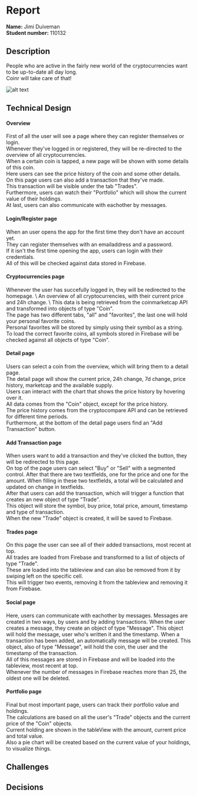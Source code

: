 # Report
**Name:** Jimi Duiveman \
**Student number:** 110132

## Description
People who are active in the fairly new world of the cryptocurrencies want to be up-to-date all day long. \
Coinr will take care of that!

![alt text]()

## Technical Design 

#### Overview
First of all the user will see a page where they can register themselves or login. \
Whenever they've logged in or registered, they will be re-directed to the overview of all cryptocurrencies. \
When a certain coin is tapped, a new page will be shown with some details of this coin. \
Here users can see the price history of the coin and some other details. \
On this page users can also add a transaction that they've made. \
This transaction will be visible under the tab "Trades". \
Furthermore, users can watch their "Portfolio" which will show the current value of their holdings. \
At last, users can also communicate with eachother by messages.

#### Login/Register page
When an user opens the app for the first time they don't have an account yet. \
They can register themselves with an emailaddress and a password. \
If it isn't the first time opening the app, users can login with their credentials. \
All of this will be checked against data stored in Firebase.

#### Cryptocurrencies page
Whenever the user has succefully logged in, they will be redirected to the homepage. \ 
An overview of all cryptocurrencies, with their current price and 24h change. \ 
This data is being retrieved from the coinmarketcap API and transformed into objects of type "Coin". \
The page has two different tabs, "all" and "favorites", the last one will hold your personal favorite coins. \
Personal favorites will be stored by simply using their symbol as a string. \
To load the correct favorite coins, all symbols stored in Firebase will be checked against all objects of type "Coin".

#### Detail page
Users can select a coin from the overview, which will bring them to a detail page. \
The detail page will show the current price, 24h change, 7d change, price history, marketcap and the available supply. \
Users can interact with the chart that shows the price history by hovering over it. \
All data comes from the "Coin" object, except for the price history. \
The price history comes from the cryptocompare API and can be retrieved for different time periods. \
Furthermore, at the bottom of the detail page users find an "Add Transaction" button.

#### Add Transaction page
When users want to add a transaction and they've clicked the button, they will be redirected to this page. \
On top of the page users can select "Buy" or "Sell" with a segmented control.
After that there are two textfields, one for the price and one for the amount.
When filling in these two textfields, a total will be calculated and updated on change in textfields. \
After that users can add the transaction, which will trigger a function that creates an new object of type "Trade". \
This object will store the symbol, buy price, total price, amount, timestamp and type of transaction. \
When the new "Trade" object is created, it will be saved to Firebase.

#### Trades page
On this page the user can see all of their added transactions, most recent at top. \
All trades are loaded from Firebase and transformed to a list of objects of type "Trade". \
These are loaded into the tableview and can also be removed from it by swiping left on the specific cell. \
This will trigger two events, removing it from the tableview and removing it from Firebase.

#### Social page
Here, users can communicate with eachother by messages.
Messages are created in two ways, by users and by adding transactions.
When the user creates a message, they create an object of type "Message".
This object will hold the message, user who's written it and the timestamp.
When a transaction has been added, an automatically message will be created.
This object, also of type "Message", will hold the coin, the user and the timestamp of the transaction. \
All of this messages are stored in Firebase and will be loaded into the tableview, most recent at top. \
Whenever the number of messages in Firebase reaches more than 25, the oldest one will be deleted.

#### Portfolio page
Final but most important page, users can track their portfolio value and holdings. \
The calculations are based on all the user's "Trade" objects and the current price of the "Coin" objects. \
Current holding are shown in the tableView with the amount, current price and total value. \
Also a pie chart will be created based on the current value of your holdings, to visualize things.

## Challenges

## Decisions
